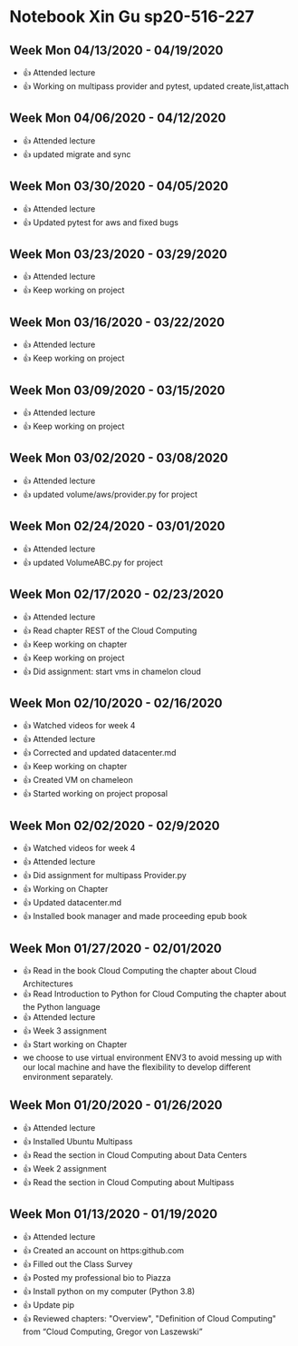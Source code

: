 # Notebook Xin Gu sp20-516-227

## Week Mon 04/13/2020 - 04/19/2020

* :+1: Attended lecture
* :+1: Working on multipass provider and pytest, updated create,list,attach

## Week Mon 04/06/2020 - 04/12/2020

* :+1: Attended lecture
* :+1: updated migrate and sync

## Week Mon 03/30/2020 - 04/05/2020

* :+1: Attended lecture
* :+1: Updated pytest for aws and fixed bugs

## Week Mon 03/23/2020 - 03/29/2020

* :+1: Attended lecture
* :+1: Keep working on project

## Week Mon 03/16/2020 - 03/22/2020

* :+1: Attended lecture
* :+1: Keep working on project

## Week Mon 03/09/2020 - 03/15/2020

* :+1: Attended lecture
* :+1: Keep working on project

## Week Mon 03/02/2020 - 03/08/2020

* :+1: Attended lecture
* :+1: updated volume/aws/provider.py for project

## Week Mon 02/24/2020 - 03/01/2020

* :+1: Attended lecture
* :+1: updated VolumeABC.py for project

## Week Mon 02/17/2020 - 02/23/2020

* :+1: Attended lecture
* :+1: Read chapter REST of the Cloud Computing
* :+1: Keep working on chapter
* :+1: Keep working on project
* :+1: Did assignment: start vms in chamelon cloud

## Week Mon 02/10/2020 - 02/16/2020

* :+1: Watched videos for week 4
* :+1: Attended lecture
* :+1: Corrected and updated datacenter.md
* :+1: Keep working on chapter
* :+1: Created VM on chameleon
* :+1: Started working on project proposal

## Week Mon 02/02/2020 - 02/9/2020

* :+1: Watched videos for week 4
* :+1: Attended lecture
* :+1: Did assignment for multipass Provider.py
* :+1: Working on Chapter
* :+1: Updated datacenter.md
* :+1: Installed book manager and made proceeding epub book 

## Week Mon 01/27/2020 - 02/01/2020

* :+1: Read in the book Cloud Computing the chapter about Cloud Architectures
* :+1: Read Introduction to Python for Cloud Computing the chapter about the Python language
* :+1: Attended lecture
* :+1: Week 3 assignment
* :+1: Start working on Chapter
* we choose to use virtual environment ENV3 to avoid messing up with our local machine and have the flexibility to develop different environment separately. 

## Week Mon 01/20/2020 - 01/26/2020
* :+1: Attended lecture
* :+1: Installed Ubuntu Multipass
* :+1: Read the section in Cloud Computing about Data Centers
* :+1: Week 2 assignment
* :+1: Read the section in Cloud Computing about Multipass

## Week Mon 01/13/2020 - 01/19/2020

* :+1: Attended lecture
* :+1: Created an account on https:github.com
* :+1: Filled out the Class Survey
* :+1: Posted my professional bio to Piazza
* :+1: Install python on my computer (Python 3.8)
* :+1: Update pip
* :+1: Reviewed chapters: "Overview", "Definition of Cloud Computing" from “Cloud Computing, Gregor von Laszewski”
